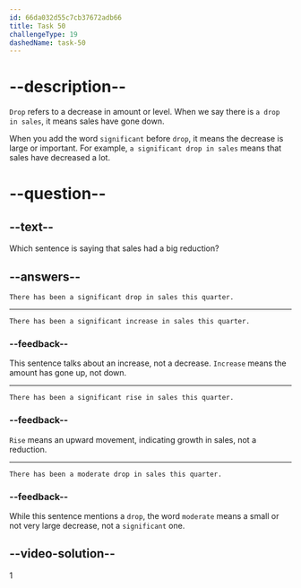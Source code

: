 ```yaml
---
id: 66da032d55c7cb37672adb66
title: Task 50
challengeType: 19
dashedName: task-50
---
```

# --description--

`Drop` refers to a decrease in amount or level. When we say there is `a drop in sales`, it means sales have gone down. 

When you add the word `significant` before `drop`, it means the decrease is large or important. For example, `a significant drop in sales` means that sales have decreased a lot.

# --question--

## --text--

Which sentence is saying that sales had a big reduction?

## --answers--

`There has been a significant drop in sales this quarter.`

---

`There has been a significant increase in sales this quarter.`

### --feedback--

This sentence talks about an increase, not a decrease. `Increase` means the amount has gone up, not down.

---

`There has been a significant rise in sales this quarter.`

### --feedback--

`Rise` means an upward movement, indicating growth in sales, not a reduction.

---

`There has been a moderate drop in sales this quarter.`

### --feedback--

While this sentence mentions a `drop`, the word `moderate` means a small or not very large decrease, not a `significant` one.

## --video-solution--

1
